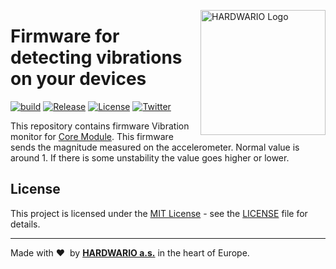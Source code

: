 <a href="https://www.hardwario.com/"><img src="https://www.hardwario.com/ci/assets/hw-logo.svg" width="200" alt="HARDWARIO Logo" align="right"></a>

# Firmware for detecting vibrations on your devices

[![build](https://github.com/hardwario/twr-radio-vibration-monitor/actions/workflows/main.yml/badge.svg)](https://github.com/hardwario/twr-radio-vibration-monitor/actions/workflows/main.yml)
[![Release](https://img.shields.io/github/release/bigclownprojects/bcf-radio-vibration-monitor.svg)](https://github.com/bigclownprojects/bcf-radio-vibration-monitor/releases)
[![License](https://img.shields.io/github/license/bigclownprojects/bcf-radio-vibration-monitor.svg)](https://github.com/bigclownprojects/bcf-radio-vibration-monitor/blob/master/LICENSE)
[![Twitter](https://img.shields.io/twitter/follow/hardwario_en.svg?style=social&label=Follow)](https://twitter.com/hardwario_en)

This repository contains firmware Vibration monitor for [Core Module](https://shop.bigclown.com/core-module).
This firmware sends the magnitude measured on the accelerometer. Normal value is around 1. If there is some unstability the value goes higher or lower.

## License

This project is licensed under the [MIT License](https://opensource.org/licenses/MIT/) - see the [LICENSE](LICENSE) file for details.

---

Made with &#x2764;&nbsp; by [**HARDWARIO a.s.**](https://www.hardwario.com/) in the heart of Europe.
